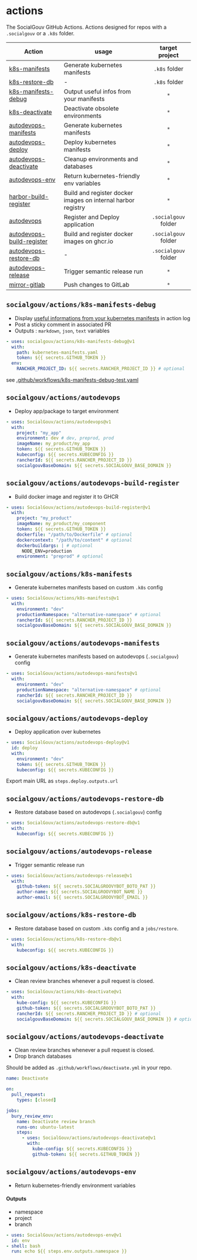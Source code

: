 # actions

The SocialGouv GitHub Actions. Actions designed for repos with a `.socialgouv` or a `.k8s` folder.

| Action                                                                   | usage                                                        |    target project    |
| ------------------------------------------------------------------------ | ------------------------------------------------------------ | :------------------: |
| [k8s-manifests](#socialgouvactionsk8s-manifests)                         | Generate kubernetes manifests                                |    `.k8s` folder     |
| [k8s-restore-db](#socialgouvactionsk8s-restore-db)                       | -                                                            |    `.k8s` folder     |
| [k8s-manifests-debug](#socialgouvactionsk8s-manifests-debug)             | Output useful infos from your manifests                      |         `*`          |
| [k8s-deactivate](#socialgouvactionsk8s-deactivate)                       | Deactivate obsolete environments                             |         `*`          |
| [autodevops-manifests](#socialgouvactionsautodevops-manifests)           | Generate kubernetes manifests                                |         `*`          |
| [autodevops-deploy](#socialgouvactionsautodevops-deploy)                 | Deploy kubernetes manifests                                  |         `*`          |
| [autodevops-deactivate](#socialgouvactionsautodevops-deactivate)         | Cleanup environments and databases                           |         `*`          |
| [autodevops-env](#socialgouvactionsautodevops-env)                       | Return kubernetes-friendly env variables                     |         `*`          |
| [harbor-build-register](#socialgouvactionsharbor-build-register)         | Build and register docker images on internal harbor registry |         `*`          |
| [autodevops](#socialgouvactionsautodevops)                               | Register and Deploy application                              | `.socialgouv` folder |
| [autodevops-build-register](#socialgouvactionsautodevops-build-register) | Build and register docker images on ghcr.io                  | `.socialgouv` folder |
| [autodevops-restore-db](#socialgouvactionsautodevops-restore-db)         | -                                                            | `.socialgouv` folder |
| [autodevops-release](#socialgouvactionsautodevops-release)            | Trigger semantic release run                                 |         `*`          |
| [mirror-gitlab](#socialgouvactionsmirror-gitlab)                         | Push changes to GitLab                                       |         `*`          |

## `socialgouv/actions/k8s-manifests-debug`

- Display [useful informations from your kubernetes manifests](https://github.com/SocialGouv/sre-tools/tree/master/packages/parse-manifests) in action log
- Post a sticky comment in associated PR
- Outputs : `markdown`, `json`, `text` variables

```yaml
- uses: socialgouv/actions/k8s-manifests-debug@v1
  with:
    path: kubernetes-manifests.yaml
    token: ${{ secrets.GITHUB_TOKEN }}
  env:
    RANCHER_PROJECT_ID: ${{ secrets.RANCHER_PROJECT_ID }} # optional
```

see [.github/workflows/k8s-manifests-debug-test.yaml](.github/workflows/k8s-manifests-debug-test.yaml)

## `socialgouv/actions/autodevops`

- Deploy app/package to target environment

```yaml
- uses: SocialGouv/actions/autodevops@v1
  with:
    project: "my_app"
    environment: dev # dev, preprod, prod
    imageName: my_product/my_app
    token: ${{ secrets.GITHUB_TOKEN }}
    kubeconfig: ${{ secrets.KUBECONFIG }}
    rancherId: ${{ secrets.RANCHER_PROJECT_ID }}
    socialgouvBaseDomain: ${{ secrets.SOCIALGOUV_BASE_DOMAIN }}
```

## `socialgouv/actions/autodevops-build-register`

- Build docker image and register it to GHCR

```yaml
- uses: SocialGouv/actions/autodevops-build-register@v1
  with:
    project: "my_product"
    imageName: my_product/my_component
    token: ${{ secrets.GITHUB_TOKEN }}
    dockerfile: "/path/to/Dockerfile" # optional
    dockercontext: "/path/to/content" # optional
    dockerbuildargs: | # optional
      NODE_ENV=production
    environment: "preprod" # optional

```

## `socialgouv/actions/k8s-manifests`

- Generate kubernetes manifests based on custom `.k8s` config

```yaml
- uses: SocialGouv/actions/k8s-manifests@v1
  with:
    environment: "dev"
    productionNamespace: "alternative-namespace" # optional
    rancherId: ${{ secrets.RANCHER_PROJECT_ID }}
    socialgouvBaseDomain: ${{ secrets.SOCIALGOUV_BASE_DOMAIN }}
```

## `socialgouv/actions/autodevops-manifests`

- Generate kubernetes manifests based on autodevops (`.socialgouv`) config

```yaml
- uses: SocialGouv/actions/autodevops-manifests@v1
  with:
    environment: "dev"
    productionNamespace: "alternative-namespace" # optional
    rancherId: ${{ secrets.RANCHER_PROJECT_ID }}
    socialgouvBaseDomain: ${{ secrets.SOCIALGOUV_BASE_DOMAIN }}
```

## `socialgouv/actions/autodevops-deploy`

- Deploy application over kubernetes

```yaml
- uses: SocialGouv/actions/autodevops-deploy@v1
  id: deploy
  with:
    environment: "dev"
    token: ${{ secrets.GITHUB_TOKEN }}
    kubeconfig: ${{ secrets.KUBECONFIG }}
```

Export main URL as `steps.deploy.outputs.url`

## `socialgouv/actions/autodevops-restore-db`

- Restore database based on autodevops (`.socialgouv`) config

```yaml
- uses: SocialGouv/actions/autodevops-restore-db@v1
  with:
    kubeconfig: ${{ secrets.KUBECONFIG }}
```

## `socialgouv/actions/autodevops-release`

- Trigger semantic release run

```yaml
- uses: SocialGouv/actions/autodevops-release@v1
  with:
    github-token: ${{ secrets.SOCIALGROOVYBOT_BOTO_PAT }}
    author-name: ${{ secrets.SOCIALGROOVYBOT_NAME }}
    author-email: ${{ secrets.SOCIALGROOVYBOT_EMAIL }}
```

## `socialgouv/actions/k8s-restore-db`

- Restore database based on custom `.k8s` config and a `jobs/restore`.

```yaml
- uses: SocialGouv/actions/k8s-restore-db@v1
  with:
    kubeconfig: ${{ secrets.KUBECONFIG }}
```

## `socialgouv/actions/k8s-deactivate`

- Clean review branches whenever a pull request is closed.

```yaml
- uses: SocialGouv/actions/k8s-deactivate@v1
  with:
    kube-config: ${{ secrets.KUBECONFIG }}
    github-token: ${{ secrets.SOCIALGROOVYBOT_BOTO_PAT }}
    rancherId: ${{ secrets.RANCHER_PROJECT_ID }} # optional
    socialgouvBaseDomain: ${{ secrets.SOCIALGOUV_BASE_DOMAIN }} # optional
```

## `socialgouv/actions/autodevops-deactivate`

- Clean review branches whenever a pull request is closed.
- Drop branch databases

Should be added as `.github/workflows/deactivate.yml` in your repo.

```yaml
name: Deactivate

on:
  pull_request:
    types: [closed]

jobs:
  bury_review_env:
    name: Deactivate review branch
    runs-on: ubuntu-latest
    steps:
      - uses: SocialGouv/actions/autodevops-deactivate@v1
        with:
          kube-config: ${{ secrets.KUBECONFIG }}
          github-token: ${{ secrets.GITHUB_TOKEN }}
```

## `socialgouv/actions/autodevops-env`

- Return kubernetes-friendly environment variables

#### Outputs

 - namespace
 - project
 - branch

```yaml
- uses: SocialGouv/actions/autodevops-env@v1
  id: env
- shell: bash
  run: echo ${{ steps.env.outputs.namespace }}
```
